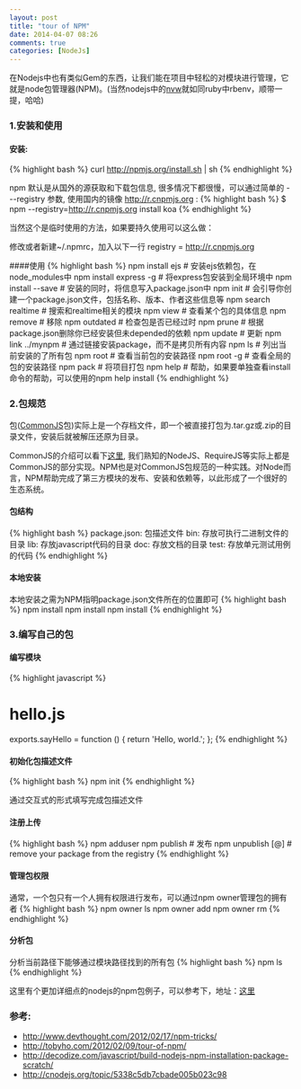 ```yaml
---
layout: post
title: "tour of NPM"
date: 2014-04-07 08:26
comments: true
categories: [NodeJs]
---
```


在Nodejs中也有类似Gem的东西，让我们能在项目中轻松的对模块进行管理，它就是node包管理器(NPM)。(当然nodejs中的[nvw](https://github.com/creationix/nvm)就如同ruby中rbenv，顺带一提，哈哈)

### 1.安装和使用
#### 安装:
{% highlight bash %}
curl http://npmjs.org/install.sh | sh
{% endhighlight %}

npm 默认是从国外的源获取和下载包信息, 很多情况下都很慢，可以通过简单的 ---registry 参数, 使用国内的镜像 http://r.cnpmjs.org :
{% highlight bash %}
$ npm --registry=http://r.cnpmjs.org install koa
{% endhighlight %}

当然这个是临时使用的方法，如果要持久使用可以这么做：

修改或者新建~/.npmrc，加入以下一行 registry = http://r.cnpmjs.org


####使用
{% highlight bash %}
npm install ejs           # 安装ejs依赖包，在node_modules中
npm install express -g    # 将express包安装到全局环境中
npm install <name> --save # 安装的同时，将信息写入package.json中
npm init                  # 会引导你创建一个package.json文件，包括名称、版本、作者这些信息等
npm search realtime       # 搜索和realtime相关的模块
npm view <name>           # 查看某个包的具体信息
npm remove <name>         # 移除
npm outdated              # 检查包是否已经过时
npm prune                 # 根据package.json删除你已经安装但未depended的依赖
npm update <name>         # 更新
npm link ../mynpm         # 通过链接安装package，而不是拷贝所有内容
npm ls                    # 列出当前安装的了所有包
npm root                  # 查看当前包的安装路径
npm root -g               # 查看全局的包的安装路径
npm pack                  # 将项目打包
npm help                  # 帮助，如果要单独查看install命令的帮助，可以使用的npm help install
{% endhighlight %}

### 2.包规范
包([CommonJS](http://www.commonjs.org/)包)实际上是一个存档文件，即一个被直接打包为.tar.gz或.zip的目录文件，安装后就被解压还原为目录。

CommonJS的介绍可以看下[这里](http://raychase.iteye.com/blog/1463617), 我们熟知的NodeJS、RequireJS等实际上都是CommonJS的部分实现。NPM也是对CommonJS包规范的一种实践。对Node而言，NPM帮助完成了第三方模块的发布、安装和依赖等，以此形成了一个很好的生态系统。

#### 包结构
{% highlight bash %}
package.json:  包描述文件
bin: 存放可执行二进制文件的目录
lib: 存放javascript代码的目录
doc: 存放文档的目录
test: 存放单元测试用例的代码
{% endhighlight %}

#### 本地安装
本地安装之需为NPM指明package.json文件所在的位置即可
{% highlight bash %}
npm install <tarball file>
npm install <tarball url>
npm install <folder>
{% endhighlight %}

### 3.编写自己的包
#### 编写模块
{% highlight javascript %}
# hello.js
exports.sayHello = function () {
  return 'Hello, world.';
};
{% endhighlight %}

#### 初始化包描述文件
{% highlight bash %} 
npm init
{% endhighlight %}

通过交互式的形式填写完成包描述文件
#### 注册上传
{% highlight bash %}
npm adduser
npm publish <folder>                       # 发布
npm unpublish <package name>[@<version>]   # remove your package from the registry
{% endhighlight %}

#### 管理包权限
通常，一个包只有一个人拥有权限进行发布，可以通过npm owner管理包的拥有者
{% highlight bash %}
npm owner ls <package name>
npm owner add <user> <package name>
npm owner rm <user> <package name>
{% endhighlight %}

#### 分析包
分析当前路径下能够通过模块路径找到的所有包
{% highlight bash %} 
npm ls
{% endhighlight %}

这里有个更加详细点的nodejs的npm包例子，可以参考下，地址：[这里](http://decodize.com/javascript/build-nodejs-npm-installation-package-scratch/)

### 参考:
* http://www.devthought.com/2012/02/17/npm-tricks/
* http://tobyho.com/2012/02/09/tour-of-npm/
* http://decodize.com/javascript/build-nodejs-npm-installation-package-scratch/
* http://cnodejs.org/topic/5338c5db7cbade005b023c98
